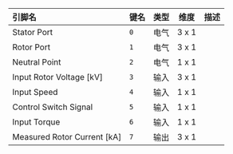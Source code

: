 <!--
DO NOT EDIT THIS FILE DIRECTLY.
This file is generated by tools/comp-docs.js.
All changes will be overwritten by regeneration.
-->

<slot class="model-pins">

| 引脚名 | 键名 | 类型 | 维度 | 描述 |
|:------ |:---- |:----:|:----:|:---- |
| Stator Port | `0` | 电气 | 3 x 1 |  |
| Rotor Port | `1` | 电气 | 3 x 1 |  |
| Neutral Point | `2` | 电气 | 1 x 1 |  |
| Input Rotor Voltage \[kV\] | `3` | 输入 | 3 x 1 |  |
| Input Speed | `4` | 输入 | 1 x 1 |  |
| Control Switch Signal | `5` | 输入 | 1 x 1 |  |
| Input Torque | `6` | 输入 | 1 x 1 |  |
| Measured Rotor Current \[kA\] | `7` | 输出 | 3 x 1 |  |

</slot>

